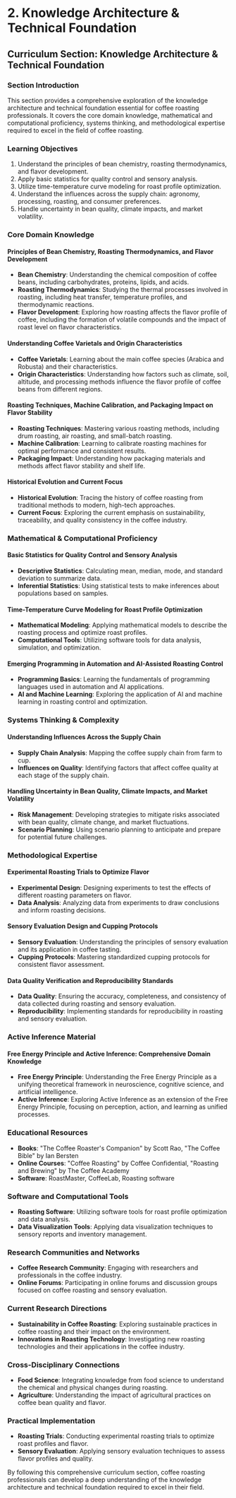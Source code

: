 # 2. Knowledge Architecture & Technical Foundation

## **Curriculum Section: Knowledge Architecture & Technical Foundation**

### **Section Introduction**

This section provides a comprehensive exploration of the knowledge architecture and technical foundation essential for coffee roasting professionals. It covers the core domain knowledge, mathematical and computational proficiency, systems thinking, and methodological expertise required to excel in the field of coffee roasting.

### **Learning Objectives**

1. Understand the principles of bean chemistry, roasting thermodynamics, and flavor development.
2. Apply basic statistics for quality control and sensory analysis.
3. Utilize time-temperature curve modeling for roast profile optimization.
4. Understand the influences across the supply chain: agronomy, processing, roasting, and consumer preferences.
5. Handle uncertainty in bean quality, climate impacts, and market volatility.

### **Core Domain Knowledge**

#### **Principles of Bean Chemistry, Roasting Thermodynamics, and Flavor Development**

- **Bean Chemistry**: Understanding the chemical composition of coffee beans, including carbohydrates, proteins, lipids, and acids.
- **Roasting Thermodynamics**: Studying the thermal processes involved in roasting, including heat transfer, temperature profiles, and thermodynamic reactions.
- **Flavor Development**: Exploring how roasting affects the flavor profile of coffee, including the formation of volatile compounds and the impact of roast level on flavor characteristics.

#### **Understanding Coffee Varietals and Origin Characteristics**

- **Coffee Varietals**: Learning about the main coffee species (Arabica and Robusta) and their characteristics.
- **Origin Characteristics**: Understanding how factors such as climate, soil, altitude, and processing methods influence the flavor profile of coffee beans from different regions.

#### **Roasting Techniques, Machine Calibration, and Packaging Impact on Flavor Stability**

- **Roasting Techniques**: Mastering various roasting methods, including drum roasting, air roasting, and small-batch roasting.
- **Machine Calibration**: Learning to calibrate roasting machines for optimal performance and consistent results.
- **Packaging Impact**: Understanding how packaging materials and methods affect flavor stability and shelf life.

#### **Historical Evolution and Current Focus**

- **Historical Evolution**: Tracing the history of coffee roasting from traditional methods to modern, high-tech approaches.
- **Current Focus**: Exploring the current emphasis on sustainability, traceability, and quality consistency in the coffee industry.

### **Mathematical & Computational Proficiency**

#### **Basic Statistics for Quality Control and Sensory Analysis**

- **Descriptive Statistics**: Calculating mean, median, mode, and standard deviation to summarize data.
- **Inferential Statistics**: Using statistical tests to make inferences about populations based on samples.

#### **Time-Temperature Curve Modeling for Roast Profile Optimization**

- **Mathematical Modeling**: Applying mathematical models to describe the roasting process and optimize roast profiles.
- **Computational Tools**: Utilizing software tools for data analysis, simulation, and optimization.

#### **Emerging Programming in Automation and AI-Assisted Roasting Control**

- **Programming Basics**: Learning the fundamentals of programming languages used in automation and AI applications.
- **AI and Machine Learning**: Exploring the application of AI and machine learning in roasting control and optimization.

### **Systems Thinking & Complexity**

#### **Understanding Influences Across the Supply Chain**

- **Supply Chain Analysis**: Mapping the coffee supply chain from farm to cup.
- **Influences on Quality**: Identifying factors that affect coffee quality at each stage of the supply chain.

#### **Handling Uncertainty in Bean Quality, Climate Impacts, and Market Volatility**

- **Risk Management**: Developing strategies to mitigate risks associated with bean quality, climate change, and market fluctuations.
- **Scenario Planning**: Using scenario planning to anticipate and prepare for potential future challenges.

### **Methodological Expertise**

#### **Experimental Roasting Trials to Optimize Flavor**

- **Experimental Design**: Designing experiments to test the effects of different roasting parameters on flavor.
- **Data Analysis**: Analyzing data from experiments to draw conclusions and inform roasting decisions.

#### **Sensory Evaluation Design and Cupping Protocols**

- **Sensory Evaluation**: Understanding the principles of sensory evaluation and its application in coffee tasting.
- **Cupping Protocols**: Mastering standardized cupping protocols for consistent flavor assessment.

#### **Data Quality Verification and Reproducibility Standards**

- **Data Quality**: Ensuring the accuracy, completeness, and consistency of data collected during roasting and sensory evaluation.
- **Reproducibility**: Implementing standards for reproducibility in roasting and sensory evaluation.

### **Active Inference Material**

#### **Free Energy Principle and Active Inference: Comprehensive Domain Knowledge**

- **Free Energy Principle**: Understanding the Free Energy Principle as a unifying theoretical framework in neuroscience, cognitive science, and artificial intelligence.
- **Active Inference**: Exploring Active Inference as an extension of the Free Energy Principle, focusing on perception, action, and learning as unified processes.

### **Educational Resources**

- **Books**: "The Coffee Roaster's Companion" by Scott Rao, "The Coffee Bible" by Ian Bersten
- **Online Courses**: "Coffee Roasting" by Coffee Confidential, "Roasting and Brewing" by The Coffee Academy
- **Software**: RoastMaster, CoffeeLab, Roasting software

### **Software and Computational Tools**

- **Roasting Software**: Utilizing software tools for roast profile optimization and data analysis.
- **Data Visualization Tools**: Applying data visualization techniques to sensory reports and inventory management.

### **Research Communities and Networks**

- **Coffee Research Community**: Engaging with researchers and professionals in the coffee industry.
- **Online Forums**: Participating in online forums and discussion groups focused on coffee roasting and sensory evaluation.

### **Current Research Directions**

- **Sustainability in Coffee Roasting**: Exploring sustainable practices in coffee roasting and their impact on the environment.
- **Innovations in Roasting Technology**: Investigating new roasting technologies and their applications in the coffee industry.

### **Cross-Disciplinary Connections**

- **Food Science**: Integrating knowledge from food science to understand the chemical and physical changes during roasting.
- **Agriculture**: Understanding the impact of agricultural practices on coffee bean quality and flavor.

### **Practical Implementation**

- **Roasting Trials**: Conducting experimental roasting trials to optimize roast profiles and flavor.
- **Sensory Evaluation**: Applying sensory evaluation techniques to assess flavor profiles and quality.

By following this comprehensive curriculum section, coffee roasting professionals can develop a deep understanding of the knowledge architecture and technical foundation required to excel in their field.